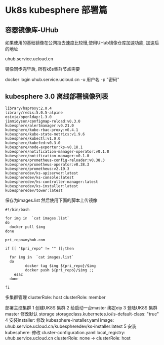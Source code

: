 # Uk8s kubesphere 部署篇

## 容器镜像库-UHub

如果使用的基础镜像在公网拉去速度比较慢,使用UHub镜像仓库加速功能, 加速后的地址

uhub.service.ucloud.cn

镜像同步完毕后, 所有k8s集群节点需要

docker login uhub.service.ucloud.cn -u 用户名 -p "密码"

## kubesphere 3.0 离线部署镜像列表

```
library/haproxy:2.0.4
library/redis:5.0.5-alpine
osixia/openldap:1.3.0
jimmidyson/configmap-reload:v0.3.0
kubesphere/alertmanager:v0.21.0
kubesphere/kube-rbac-proxy:v0.4.1
kubesphere/kube-state-metrics:v1.9.6
kubesphere/kubectl:v1.0.0
kubesphere/kubefed:v0.3.0
kubesphere/node-exporter:ks-v0.18.1
kubesphere/notification-manager-operator:v0.1.0
kubesphere/notification-manager:v0.1.0
kubesphere/prometheus-config-reloader:v0.38.3
kubesphere/prometheus-operator:v0.38.3
kubesphere/prometheus:v2.19.3
kubespheredev/ks-apiserver:latest
kubespheredev/ks-console:latest
kubespheredev/ks-controller-manager:latest
kubespheredev/ks-installer:latest
kubespheredev/tower:latest
```

保存为images.list 然后使用下面的脚本上传镜像


```
#!/bin/bash

for img in  `cat images.list`
do
  docker pull $img
done

pri_repo=myhub.com

if [[ "$pri_repo" != "" ]];then

  for img in  `cat images.list`
  do
         docker tag $img ${pri_repo}/$img
         docker push ${pri_repo}/$img ;;
    esac
  done

fi
```

多集群管理
clusterRole: host
clusterRole: member

部署主控集群
1 创建UK8S 集群
2 给启动一台master 绑定eip
3 登陆UK8S 集群master 修改默认 storage storageclass.kubernetes.io/is-default-class: "true"
4 安装installer: 修改 kubesphere-installer.yaml
image: uhub.service.ucloud.cn/kubespheredev/ks-installer:latest
5 安装kubesphere: 修改 cluster-configuration.yaml
local_registry: uhub.service.ucloud.cn
clusterRole: none -> clusterRole: host



